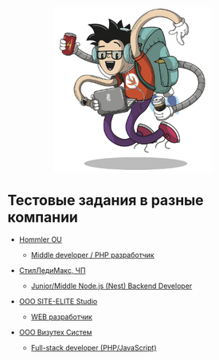 <p align="center">
  <img src="./resources/wallpaper.png" width="320" align="middle">
</p>

# Тестовые задания в разные компании

* [Hommler OU](https://hommler.de/)
  * [Middle developer / PHP разработчик](./tasks/193305072023.md)

* [СтилЛедиМакс, ЧП](https://slmax.by/)
  * [Junior/Middle Node.js (Nest) Backend Developer](./tasks/134911072023.md)

* [ООО SITE-ELITE Studio](https://st-lt.ru/)
  * [WEB разработчик](./tasks/224023072023.md)

* [ООО Визутех Систем](https://visutechsystem.by/)
  * [Full-stack developer (PHP/JavaScript)](./tasks/140011072023.md)
